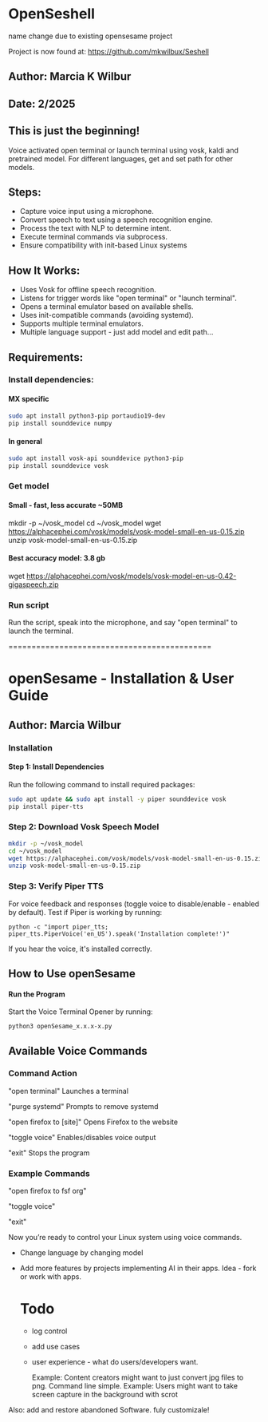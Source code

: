 # OpenSeshell
name change due to existing opensesame project

Project is now found at:
https://github.com/mkwilbux/Seshell

## Author: Marcia K Wilbur
## Date: 2/2025
## This is just the beginning!

Voice activated open terminal or launch terminal using vosk, kaldi and pretrained model. For different languages, get and set path for other models.

## Steps:
- Capture voice input using a microphone.
- Convert speech to text using a speech recognition engine.
- Process the text with NLP to determine intent.
- Execute terminal commands via subprocess.
- Ensure compatibility with init-based Linux systems

## How It Works:
- Uses Vosk for offline speech recognition.
- Listens for trigger words like "open terminal" or "launch terminal".
- Opens a terminal emulator based on available shells.
- Uses init-compatible commands (avoiding systemd).
- Supports multiple terminal emulators.
- Multiple language support - just add model and edit path...


## Requirements:
### Install dependencies:
#### MX specific

```bash
sudo apt install python3-pip portaudio19-dev
pip install sounddevice numpy
```
#### In general

``` bash
sudo apt install vosk-api sounddevice python3-pip
pip install sounddevice vosk
```

### Get model
#### Small - fast, less accurate ~50MB
mkdir -p ~/vosk_model
cd ~/vosk_model
wget https://alphacephei.com/vosk/models/vosk-model-small-en-us-0.15.zip
unzip vosk-model-small-en-us-0.15.zip

#### Best accuracy model: 3.8 gb
wget https://alphacephei.com/vosk/models/vosk-model-en-us-0.42-gigaspeech.zip

### Run script
Run the script, speak into the microphone, and say "open terminal" to launch the terminal.

============================================

#  openSesame - Installation & User Guide
## Author: Marcia Wilbur
### Installation
#### Step 1: Install Dependencies
Run the following command to install required packages:

```bash
sudo apt update && sudo apt install -y piper sounddevice vosk
pip install piper-tts
```
### Step 2: Download Vosk Speech Model
```bash
mkdir -p ~/vosk_model
cd ~/vosk_model
wget https://alphacephei.com/vosk/models/vosk-model-small-en-us-0.15.zip
unzip vosk-model-small-en-us-0.15.zip
```
### Step 3: Verify Piper TTS 
For voice feedback and responses (toggle voice to disable/enable - enabled by default). Test if Piper is working by running:

```
python -c "import piper_tts; piper_tts.PiperVoice('en_US').speak('Installation complete!')"
```

If you hear the voice, it's installed correctly.

## How to Use openSesame
#### Run the Program
Start the Voice Terminal Opener by running:

```
python3 openSesame_x.x.x-x.py
```

## Available Voice Commands

### Command	Action

"open terminal"	Launches a terminal

"purge systemd"	Prompts to remove systemd

"open firefox to [site]"	Opens Firefox to the website

"toggle voice"	Enables/disables voice output

"exit"	Stops the program

### Example Commands

"open firefox to fsf org"

"toggle voice"

"exit"

Now you’re ready to control your Linux system using voice commands.

- Change language by changing model
- Add more features by projects implementing AI in their apps. Idea - fork or work with apps.

  # Todo
  - log control
  - add use cases
  - user experience - what do users/developers want.
 
    Example: Content creators might want to just convert jpg files to png. Command line simple.
    Example: Users might want to take screen capture in the background with scrot

Also: add and restore abandoned Software.
fuly customizale!

